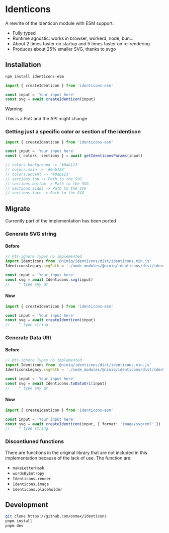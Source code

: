 # Identicons

A rewrite of the Identicon module with ESM support.

- Fully typed
- Runtime agnostic: works in browser, workerd, node, bun...
- About 2 times faster on startup and 5 times faster on re-rendering
- Produces about 25% smaller SVG, thanks to svgo

## Installation

```bash
npm install identicons-esm
```

```ts
import { createIdenticon } from 'identicons-esm'

const input = 'Your input here'
const svg = await createIdenticon(input)
```

> [!WARNING]
> This is a PoC and the API might change

### Getting just a specific color or section of the identicon

```ts
import { createIdenticon } from 'identicons-esm'

const input = 'Your input here'
const { colors, sections } = await getIdenticonsParams(input)

// colors.background -> '#0ab123'
// colors.main -> '#0ab123'
// colors.accent -> '#0ab123'
// sections.top -> Path to the SVG
// sections.bottom -> Path to the SVG
// sections.sides -> Path to the SVG
// sections.face -> Path to the SVG
```

## Migrate

Currently part of the implementation has been ported

### Generate SVG string

#### Before

```js
// @ts-ignore Types no implemented
import Identicons from '@nimiq/identicons/dist/identicons.min.js'
IdenticonsLegacy.svgPath = './node_modules/@nimiq/identicons/dist/identicons.min.svg'

const input = 'Your input here'
const svg = await Identicons.svg(input)
//    ^ type any 😩
```

#### Now

```ts
import { createIdenticon } from 'identicons-esm'

const input = 'Your input here'
const svg = await createIdenticon(input)
//    ^ type string
```

### Generate Data URI

#### Before

```js
// @ts-ignore Types no implemented
import Identicons from '@nimiq/identicons/dist/identicons.min.js'
IdenticonsLegacy.svgPath = './node_modules/@nimiq/identicons/dist/identicons.min.svg'

const input = 'Your input here'
const svg = await Identicons.toDataUri(input)
//    ^ type any 😩
```

#### Now

```ts
import { createIdenticon } from 'identicons-esm'

const input = 'Your input here'
const svg = await createIdenticon(input, { format: 'image/svg+xml' })
//    ^ type string
```

### Discontiuned functions

There are functions in the original library that are not included in this implementation because of the lack of use. The function are:

- `makeLetterHash`
- `wordsByEntropy`
- `Identicons.render`
- `Identicons.image`
- `Identicons.placeholder`

## Development

```bash
git clone https://github.com/onmax/identicons
pnpm install
pnpm dev
```
